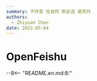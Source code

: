 ```yaml
---
summary: 不作意 任自然 即此语 是灵丹
authors:
  - Zhiyuan Chen
date: 2022-05-04
---
```


# OpenFeishu

--8<-- "README.en.md:8:"
